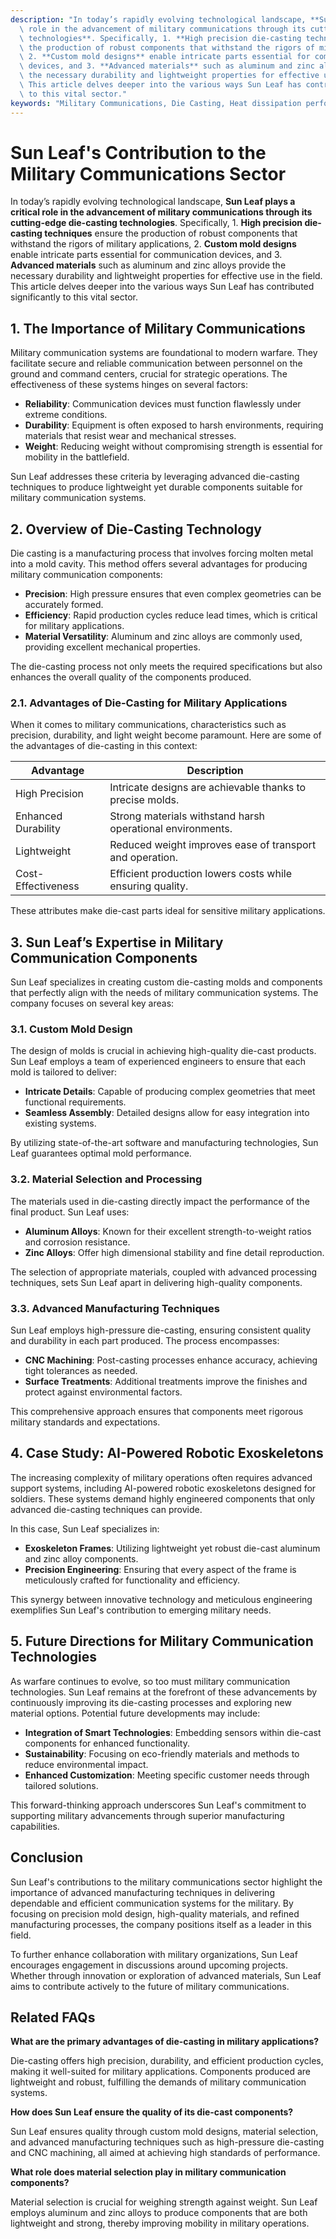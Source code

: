 ```yaml
---
description: "In today’s rapidly evolving technological landscape, **Sun Leaf plays a critical\
  \ role in the advancement of military communications through its cutting-edge die-casting\
  \ technologies**. Specifically, 1. **High precision die-casting techniques** ensure\
  \ the production of robust components that withstand the rigors of military applications,\
  \ 2. **Custom mold designs** enable intricate parts essential for communication\
  \ devices, and 3. **Advanced materials** such as aluminum and zinc alloys provide\
  \ the necessary durability and lightweight properties for effective use in the field.\
  \ This article delves deeper into the various ways Sun Leaf has contributed significantly\
  \ to this vital sector."
keywords: "Military Communications, Die Casting, Heat dissipation performance, Heat sink"
---
```

# Sun Leaf's Contribution to the Military Communications Sector

In today’s rapidly evolving technological landscape, **Sun Leaf plays a critical role in the advancement of military communications through its cutting-edge die-casting technologies**. Specifically, 1. **High precision die-casting techniques** ensure the production of robust components that withstand the rigors of military applications, 2. **Custom mold designs** enable intricate parts essential for communication devices, and 3. **Advanced materials** such as aluminum and zinc alloys provide the necessary durability and lightweight properties for effective use in the field. This article delves deeper into the various ways Sun Leaf has contributed significantly to this vital sector.

## 1. The Importance of Military Communications

Military communication systems are foundational to modern warfare. They facilitate secure and reliable communication between personnel on the ground and command centers, crucial for strategic operations. The effectiveness of these systems hinges on several factors:

- **Reliability**: Communication devices must function flawlessly under extreme conditions.
- **Durability**: Equipment is often exposed to harsh environments, requiring materials that resist wear and mechanical stresses.
- **Weight**: Reducing weight without compromising strength is essential for mobility in the battlefield.

Sun Leaf addresses these criteria by leveraging advanced die-casting techniques to produce lightweight yet durable components suitable for military communication systems.

## 2. Overview of Die-Casting Technology

Die casting is a manufacturing process that involves forcing molten metal into a mold cavity. This method offers several advantages for producing military communication components:

- **Precision**: High pressure ensures that even complex geometries can be accurately formed.
- **Efficiency**: Rapid production cycles reduce lead times, which is critical for military applications.
- **Material Versatility**: Aluminum and zinc alloys are commonly used, providing excellent mechanical properties.

The die-casting process not only meets the required specifications but also enhances the overall quality of the components produced.

### 2.1. Advantages of Die-Casting for Military Applications

When it comes to military communications, characteristics such as precision, durability, and light weight become paramount. Here are some of the advantages of die-casting in this context:

| Advantage                  | Description                                                |
|----------------------------|------------------------------------------------------------|
| High Precision              | Intricate designs are achievable thanks to precise molds.  |
| Enhanced Durability         | Strong materials withstand harsh operational environments.  |
| Lightweight                 | Reduced weight improves ease of transport and operation.   |
| Cost-Effectiveness          | Efficient production lowers costs while ensuring quality.  |

These attributes make die-cast parts ideal for sensitive military applications.

## 3. Sun Leaf’s Expertise in Military Communication Components

Sun Leaf specializes in creating custom die-casting molds and components that perfectly align with the needs of military communication systems. The company focuses on several key areas:

### 3.1. Custom Mold Design

The design of molds is crucial in achieving high-quality die-cast products. Sun Leaf employs a team of experienced engineers to ensure that each mold is tailored to deliver:

- **Intricate Details**: Capable of producing complex geometries that meet functional requirements.
- **Seamless Assembly**: Detailed designs allow for easy integration into existing systems.

By utilizing state-of-the-art software and manufacturing technologies, Sun Leaf guarantees optimal mold performance.

### 3.2. Material Selection and Processing

The materials used in die-casting directly impact the performance of the final product. Sun Leaf uses:

- **Aluminum Alloys**: Known for their excellent strength-to-weight ratios and corrosion resistance.
- **Zinc Alloys**: Offer high dimensional stability and fine detail reproduction.

The selection of appropriate materials, coupled with advanced processing techniques, sets Sun Leaf apart in delivering high-quality components.

### 3.3. Advanced Manufacturing Techniques

Sun Leaf employs high-pressure die-casting, ensuring consistent quality and durability in each part produced. The process encompasses:

- **CNC Machining**: Post-casting processes enhance accuracy, achieving tight tolerances as needed.
- **Surface Treatments**: Additional treatments improve the finishes and protect against environmental factors.

This comprehensive approach ensures that components meet rigorous military standards and expectations.

## 4. Case Study: AI-Powered Robotic Exoskeletons

The increasing complexity of military operations often requires advanced support systems, including AI-powered robotic exoskeletons designed for soldiers. These systems demand highly engineered components that only advanced die-casting techniques can provide. 

In this case, Sun Leaf specializes in:

- **Exoskeleton Frames**: Utilizing lightweight yet robust die-cast aluminum and zinc alloy components.
- **Precision Engineering**: Ensuring that every aspect of the frame is meticulously crafted for functionality and efficiency.

This synergy between innovative technology and meticulous engineering exemplifies Sun Leaf's contribution to emerging military needs.

## 5. Future Directions for Military Communication Technologies

As warfare continues to evolve, so too must military communication technologies. Sun Leaf remains at the forefront of these advancements by continuously improving its die-casting processes and exploring new material options. Potential future developments may include:

- **Integration of Smart Technologies**: Embedding sensors within die-cast components for enhanced functionality.
- **Sustainability**: Focusing on eco-friendly materials and methods to reduce environmental impact.
- **Enhanced Customization**: Meeting specific customer needs through tailored solutions.

This forward-thinking approach underscores Sun Leaf's commitment to supporting military advancements through superior manufacturing capabilities.

## Conclusion

Sun Leaf's contributions to the military communications sector highlight the importance of advanced manufacturing techniques in delivering dependable and efficient communication systems for the military. By focusing on precision mold design, high-quality materials, and refined manufacturing processes, the company positions itself as a leader in this field.

To further enhance collaboration with military organizations, Sun Leaf encourages engagement in discussions around upcoming projects. Whether through innovation or exploration of advanced materials, Sun Leaf aims to contribute actively to the future of military communications.

## Related FAQs

**What are the primary advantages of die-casting in military applications?**

Die-casting offers high precision, durability, and efficient production cycles, making it well-suited for military applications. Components produced are lightweight and robust, fulfilling the demands of military communication systems.

**How does Sun Leaf ensure the quality of its die-cast components?**

Sun Leaf ensures quality through custom mold designs, material selection, and advanced manufacturing techniques such as high-pressure die-casting and CNC machining, all aimed at achieving high standards of performance.

**What role does material selection play in military communication components?**

Material selection is crucial for weighing strength against weight. Sun Leaf employs aluminum and zinc alloys to produce components that are both lightweight and strong, thereby improving mobility in military operations.
